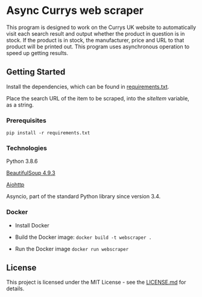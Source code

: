 # Async Currys web scraper
This program is designed to work on the Currys UK website to automatically visit each search result and output whether the product in question is in stock. If the product is in stock, the manufacturer, price and URL to that product will be printed out. This program uses asynchronous operation to speed up getting results.

## Getting Started
Install the dependencies, which can be found in [requirements.txt](../main/requirements.txt).

Place the search URL of the item to be scraped, into the _siteItem_ variable, as a string.

### Prerequisites
```pip install -r requirements.txt```

### Technologies
Python 3.8.6

[BeautifulSoup 4.9.3](https://pypi.org/project/beautifulsoup4/)

[Aiohttp](https://pypi.org/project/aiohttp/)

Asyncio, part of the standard Python library since version 3.4.

### Docker
* Install Docker 
* Build the Docker image:
`docker build -t webscraper .`

* Run the Docker image
`docker run webscraper`

## License
This project is licensed under the MIT License - see the [LICENSE.md](../main/LICENSE) for details.
